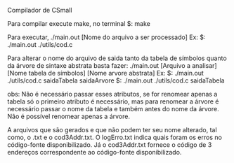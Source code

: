Compilador de CSmall

Para compilar execute make, no terminal $: make

Para executar, ./main.out [Nome do arquivo a ser processado]
Ex: $: ./main.out ./utils/cod.c

Para alterar o nome do arquivo de saida tanto da tabela de
símbolos quanto da árvore de sintaxe abstrata basta fazer:
./main.out [Arquivo a analisar] [Nome tabela de símbolos] [Nome arvore abstrata]
Ex: $: ./main.out ./utils/cod.c saidaTabela saidaArvore
    $: ./main.out ./utils/cod.c saidaTabela

obs: Não é necessário passar esses atributos, se for renomear
    apenas a tabela só o primeiro atributo é necessário, mas
    para renomear a árvore é necessário passar o nome da tabela
    e também antes do nome da árvore. Não é possível renomear
    apenas a árvore.
    
A arquivos que são gerados e que não podem ter seu nome alterado, 
tal como, o .txt e o cod3Addr.txt. O logErro.txt indica quais 
foram os erros no código-fonte disponibilizado. Já o cod3Addr.txt 
fornece o código de 3 endereços correspondente ao código-fonte
disponibilizado.
